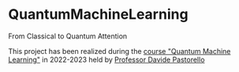 # QuantumMachineLearning
From Classical to Quantum Attention

This project has been realized during the [course "Quantum Machine Learning"](https://www.esse3.unitn.it/Guide/PaginaADContest.do?ad_cont_id=10117*95064*2022*2011*10001) in 2022-2023 held by [Professor Davide Pastorello](https://sites.google.com/a/unitn.it/pastorello/home)
